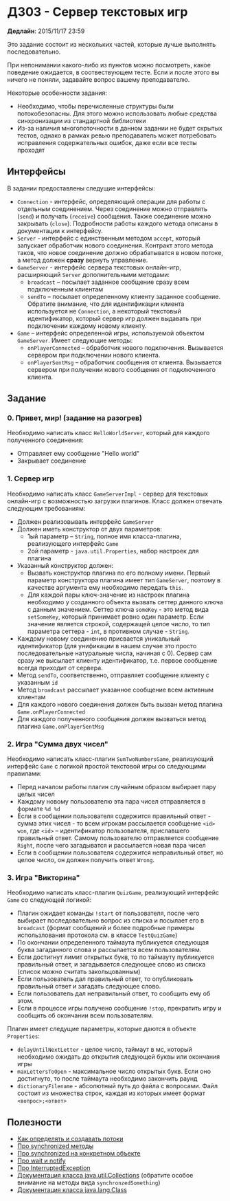 # ДЗ03 - Сервер текстовых игр

**Дедлайн**: 2015/11/17 23:59

Это задание состоит из нескольких частей, которые лучше выполнять
последовательно.

При непонимании какого-либо из пунктов можно посмотреть, какое поведение
ожидается, в соотвествующем тесте. Если и после этого вы ничего не поняли,
задавайте вопрос вашему преподавателю.

Некоторые особенности задания:
- Необходимо, чтобы перечисленные структуры были потокобезопасны. Для этого
  можно использовать любые средства синхронизации из стандартной библиотеки
- Из-за наличия многопоточности в данном задании не будет скрытых тестов, однако
  в рамках ревью преподаватель может потребовать исправления
  содержательных ошибок, даже если все тесты проходят

## Интерфейсы

В задании предоставлены следущие интерфейсы:

- `Connection` - интерфейс, определяющий операции для работы с отдельным
  соединением. Через соединение можно отправлять (`send`) и получать (`receive`)
  сообщения. Также соединение можно закрывать (`close`). Подробности работы
  каждого метода описаны в документации к интерфейсу.
- `Server` - интерфейс с единственным методом `accept`, который запускает
  обработчик нового соединения. Контракт этого метода таков, что новое
  соединение должно обрабатыватся в новом потоке, а метод должен **сразу**
  вернуть управление.
- `GameServer` - интерфейс сервера текстовых онлайн-игр, расширяющий `Server`
  дополнительными методами:
  - `broadcast` – посылает заданное сообщение сразу всем подключенным клиентам
  - `sendTo` – посылает определенному клиенту заданное сообщение. Обратите
    внимание, что для идентификации клиента используется не `Connection`,
    а некоторый текстовый идентификатор, который сервер игр должен выдавать при
    подключении каждому новому клиенту.
- `Game` – интерфейс определенной игры, используемой объектом `GameServer`.
  Имеет следующие методы:
  - `onPlayerConnected` – обработчик нового подключения. Вызывается сервером при
    подключении нового клиента.
  - `onPlayerSentMsg` – обработчик сообщения от клиента. Вызывается сервером при
    получении нового сообщения от подключенного клиента.

## Задание

### 0. Привет, мир! (задание на разогрев)

Необходимо написать класс `HelloWorldServer`, который для каждого полученного
соединения:

- Отправляет ему сообщение "Hello world"
- Закрывает соединение

### 1. Сервер игр

Необходимо написать класс `GameServerImpl` - сервер для текстовых онлайн-игр
с возможностью загрузки плагинов. Класс должен отвечать следующим требованиям:

- Должен реализовывать интерфейс `GameServer`
- Должен иметь конструктор от двух параметров:
  - 1ый параметр – `String`, полное имя класса-плагина, реализующего интерфейс
    `Game`
  - 2ой параметр - `java.util.Properties`, набор настроек для плагина
- Указанный конструктор должен:
  - Вызвать конструктор плагина по его полному имени. Первый параметр
    конструктора плагина имеет тип `GameServer`, поэтому в качестве аргумента
    ему необходимо передать `this`.
  - Для каждой пары ключ-значение из настроек плагина необходимо у созданного
    объекта вызвать сеттер данного ключа с данным значением. Сеттер ключа
    `someKey` - это метод вида `setSomeKey`, который принимает ровно один
    параметр. Eсли значение является строкой, содержащей целое
    число, то тип параметра сеттера - `int`, в противном случае - `String`.
- Каждому новому соединению присвается уникальный идентификатор (для унификации
  в нашем случае это просто последовательные натуральные числа, начиная с 0).
  Сервер сам сразу же высылает клиенту идентификатор, т.е. первое сообщение всегда
  приходит от сервера.
- Метод `sendTo`, соответственно, отправляет сообщение клиенту с указанным `id`
- Метод `broadcast` рассылает указанное сообщение всем активным клиентам
- Для каждого нового соединения должен быть вызван метод плагина
  `Game.onPlayerConnected`
- Для каждого полученного сообщения должен вызваться метод плагина
  `Game.onPlayerSentMsg`

### 2. Игра "Сумма двух чисел"

Необходимо написать класс-плагин `SumTwoNumbersGame`, реализующий интерфейс
`Game` c логикой простой текстовой игры со следующими правилами:

- Перед началом работы плагин случайным образом выбирает пару целых чисел
- Каждому новому пользователю эта пара чисел отправляется в формате `%d %d`
- Если в сообщении пользователя содержится правильный ответ - сумма этих чисел -
  то всем игрокам рассылается сообщение `<id> won`, где `<id>` – идентификатор
  пользователя, приславшего правильный ответ. Самому пользователю отправляется
  сообщение `Right`, после чего загадыватся и рассылается новая пара чисел
- Если в сообщении пользователя содержится неправильный ответ, но целое число,
  он должен получить ответ `Wrong`.

### 3. Игра "Викторина"

Необходимо написать класс-плагин `QuizGame`, реализующий интерфейс `Game`
со следующей логикой:

- Плагин ожидает команды `!start` от пользователя, после чего выбирает
  последовательно вопрос из списка и посылает его в `broadcast` (формат
  сообщений и более подробные примеры использлования протокола см. в классе
  `TestQuizGame`)
- По окончании определенного таймаута публикуется следующая буква загаданного
  слова и рассылается всем пользователям.
- Если достигнут лимит открытых букв, то по таймауту публикуется правильный
  ответ, и загадывается следующее слово из списка (список можно считать
  закольцованным)
- Если пользователь дал правильный ответ, то опубликовать правильный ответ
  и загадать следующее слово.
- Если пользователь дал неправильный ответ, то сообщить ему об этом.
- Если в процессе игры получено сообщение `!stop`, прекратить игру и сообщить об
  окончании всем пользователям.

Плагин имеет следущие параметры, которые даются в объекте `Properties`:
  - `delayUntilNextLetter` - целое число, таймаут в мс, который необходимо
    ожидать до открытия следующей буквы или окончания игры
  - `maxLettersToOpen` - максимальное число открытых букв. Если оно достигнуто,
    то после таймаута необходимо закончить раунд
  - `dictionaryFilename` - абсолютный путь до файла с вопросами. Файл состоит из
    множества строк, каждая из которых имеет формат `<вопрос>;<ответ>`

## Полезности

- [Как определять и создавать потоки](http://docs.oracle.com/javase/tutorial/essential/concurrency/runthread.html)
- [Про synchronized методы](https://docs.oracle.com/javase/tutorial/essential/concurrency/syncmeth.html)
- [Про synchronized на конкретном объекте](https://docs.oracle.com/javase/tutorial/essential/concurrency/locksync.html)
- [Про wait и notify](https://docs.oracle.com/javase/tutorial/essential/concurrency/guardmeth.html)
- [Про InterruptedException](http://www.ibm.com/developerworks/library/j-jtp05236/index.html)
- [Документация класса java.util.Collections](http://docs.oracle.com/javase/7/docs/api/java/util/Collections.html) (обратите особое внимание на методы вида `synchronzedSomething`)
- [Документация класса java.lang.Class](http://docs.oracle.com/javase/7/docs/api/java/lang/Class.html)
